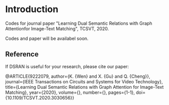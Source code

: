 # Introduction
Codes for journal paper "Learning Dual Semantic Relations with Graph Attentionfor Image-Text Matching", TCSVT, 2020.

Codes and paper will be availabel soon.

## Reference

If DSRAN is useful for your research, please cite our paper:

@ARTICLE{9222079,
  author={K. {Wen} and X. {Gu} and Q. {Cheng}},
  journal={IEEE Transactions on Circuits and Systems for Video Technology}, 
  title={Learning Dual Semantic Relations with Graph Attention for Image-Text Matching}, 
  year={2020},
  volume={},
  number={},
  pages={1-1},
  doi={10.1109/TCSVT.2020.3030656}}
